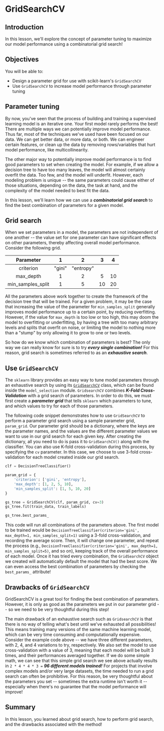 # GridSearchCV

## Introduction

In this lesson, we'll explore the concept of parameter tuning to maximize our model performance using a combinatorial grid search!

## Objectives

You will be able to:


- Design a parameter grid for use with scikit-learn's `GridSearchCV`  
- Use `GridSearchCV` to increase model performance through parameter tuning


## Parameter tuning

By now, you've seen that the process of building and training a supervised learning model is an iterative one. Your first model rarely performs the best! There are multiple ways we can potentially improve model performance. Thus far, most of the techniques we've used have been focused on our data. We can get better data, or more data, or both. We can engineer certain features, or clean up the data by removing rows/variables that hurt model performance, like multicollinearity. 

The other major way to potentially improve model performance is to find good parameters to set when creating the model. For example, if we allow a decision tree to have too many leaves, the model will almost certainly overfit the data. Too few, and the model will underfit. However, each modeling problem is unique -- the same parameters could cause either of those situations, depending on the data, the task at hand, and the complexity of the model needed to best fit the data. 

In this lesson, we'll learn how we can use a **_combinatorial grid search_** to find the best combination of parameters for a given model. 

## Grid search

When we set parameters in a model, the parameters are not independent of one another -- the value set for one parameter can have significant effects on other parameters, thereby affecting overall model performance. Consider the following grid.

|     Parameter     |    1    |    2       |  3  |  4  |
|:-----------------:|:------:|:---------:|:--:|:--:|
|     criterion     | "gini" | "entropy" |      |
|     max_depth     |    1  |     2     |  5 |  10 |
| min_samples_split |    1   |     5     | 10 | 20 |

All the parameters above work together to create the framework of the decision tree that will be trained. For a given problem, it may be the case that increasing the value of the parameter for `min_samples_split` generally improves model performance up to a certain point, by reducing overfitting. However, if the value for `max_depth` is too low or too high, this may doom the model to overfitting or underfitting, by having a tree with too many arbitrary levels and splits that overfit on noise, or limiting the model to nothing more than a "stump" by only allowing it to grow to one or two levels. 

So how do we know which combination of parameters is best? The only way we can really know for sure is to try **_every single combination!_** For this reason, grid search is sometimes referred to as an **_exhaustive search_**. 


## Use `GridSearchCV`

The `sklearn` library provides an easy way to tune model parameters through an exhaustive search by using its [`GridSearchCV`](https://scikit-learn.org/stable/modules/generated/sklearn.model_selection.GridSearchCV.html) class, which can be found inside the `model_selection` module. `GridsearchCV` combines **_K-Fold Cross-Validation_** with a grid search of parameters. In order to do this, we must first create a **_parameter grid_** that tells `sklearn` which parameters to tune, and which values to try for each of those parameters. 

The following code snippet demonstrates how to use `GridSearchCV` to perform a parameter grid search using a sample parameter grid, `param_grid`. Our parameter grid should be a dictionary, where the keys are the parameter names, and the values are the different parameter values we want to use in our grid search for each given key. After creating the dictionary, all you need to do is pass it to `GridSearchCV()` along with the classifier. You can also use K-fold cross-validation during this process, by specifying the `cv` parameter. In this case, we choose to use 3-fold cross-validation for each model created inside our grid search. 

```python
clf = DecisionTreeClassifier()

param_grid = {
    'criterion': ['gini', 'entropy'],
    'max_depth': [1, 2, 5, 10],
    'min_samples_split': [1, 5, 10, 20]
}

gs_tree = GridSearchCV(clf, param_grid, cv=3)
gs_tree.fit(train_data, train_labels)

gs_tree.best_params_
```


This code will run all combinations of the parameters above. The first model to be trained would be `DecisionTreeClassifier(criterion='gini', max_depth=1, min_samples_split=1)` using a 3-fold cross-validation, and recording the average score. Then, it will change one parameter, and repeat the process (e.g., `DecisionTreeClassifier(criterion='gini', max_depth=1, min_samples_split=5)`, and so on), keeping track of the overall performance of each model. Once it has tried every combination, the `GridSearchCV` object we created will automatically default the model that had the best score. We can even access the best combination of parameters by checking the `best_params_` attribute! 


## Drawbacks of `GridSearchCV`

GridSearchCV is a great tool for finding the best combination of parameters. However, it is only as good as the parameters we put in our parameter grid -- so we need to be very thoughtful during this step! 

The main drawback of an exhaustive search such as `GridsearchCV` is that there is no way of telling what's best until we've exhausted all possibilities! This means training many versions of the same machine learning model, which can be very time consuming and computationally expensive. Consider the example code above -- we have three different parameters, with 2, 4, and 4 variations to try, respectively. We also set the model to use cross-validation with a value of 3, meaning that each model will be built 3 times, and their performances averaged together. If we do some simple math, we can see that this simple grid search we see above actually results in `2 * 4 * 4 * 3 =` **_96 different models trained!_** For projects that involve complex models and/or very large datasets, the time needed to run a grid search can often be prohibitive. For this reason, be very thoughtful about the parameters you set -- sometimes the extra runtime isn't worth it -- especially when there's no guarantee that the model performance will improve!

## Summary 

In this lesson, you learned about grid search, how to perform grid search, and the drawbacks associated with the method!
